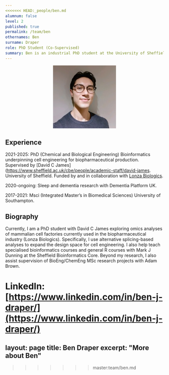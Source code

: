 ```yaml
---
<<<<<<< HEAD:_people/ben.md
alumnum: false
level: 2
published: true
permalink: /team/ben
othernames: Ben
surname: Draper
role: PhD Student (Co-Supervised)
summary: Ben is an industrial PhD student at the University of Sheffield primarily supervised by David C James and co-supervised by Mark J Dunning. 
---
```


<p style="text-align:center;">
  <img src="/assets/images/people/Ben.jpg">
</p>

## Experience

2021-2025: PhD (Chemical and Biological Engineering) Bioinformatics underpinning cell engineering for biopharmaceutical production. Supervised by [David C James](https://www.sheffield.ac.uk/cbe/people/academic-staff/david-james. University of Sheffield. Funded by and in collaboration with [Lonza Biologics](https://www.lonza.com/).

2020-ongoing: Sleep and dementia research with Dementia Platform UK.

2017-2021: Msci (Integrated Master’s in Biomedical Sciences) University of Southampton.

## Biography

Currently, I am a PhD student with David C James exploring omics analyses of mammalian cell factories currently used in the biopharmaceutical industry (Lonza Biologics). Specifically, I use alternative splicing-based analyses to expand the design space for cell engineering. I also help teach specialised bioinformatics courses and general R courses with Mark J Dunning at the Sheffield Bioinformatics Core. Beyond my research, I also assist supervision of BioEng/ChemEng MSc research projects with Adam Brown.

LinkedIn:
[https://www.linkedin.com/in/ben-j-draper/](https://www.linkedin.com/in/ben-j-draper/)
=======
layout: page
title: Ben Draper
excerpt: "More about Ben"
---
>>>>>>> master:team/ben.md
